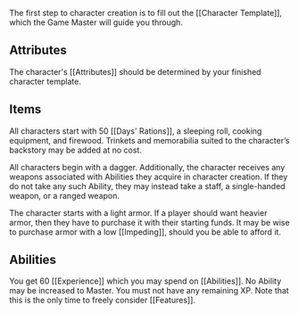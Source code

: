 The first step to character creation is to fill out the [[Character Template]], which the Game Master will guide you through.
## Attributes
The character's [[Attributes]] should be determined by your finished character template.
## Items
All characters start with 50 [[Days' Rations]], a sleeping roll, cooking equipment, and firewood. Trinkets and memorabilia suited to the character’s backstory may be added at no cost.

All characters begin with a dagger. Additionally, the character receives any weapons associated with Abilities they acquire in character creation. If they do not take any such Ability, they may instead take a staff, a single-handed weapon, or a ranged weapon.

The character starts with a light armor. If a player should want heavier armor, then they have to purchase it with their starting funds. It may be wise to purchase armor with a low [[Impeding]], should you be able to afford it.
## Abilities
You get 60 [[Experience]] which you may spend on [[Abilities]]. No Ability may be increased to Master. You must not have any remaining XP. Note that this is the only time to freely consider [[Features]].